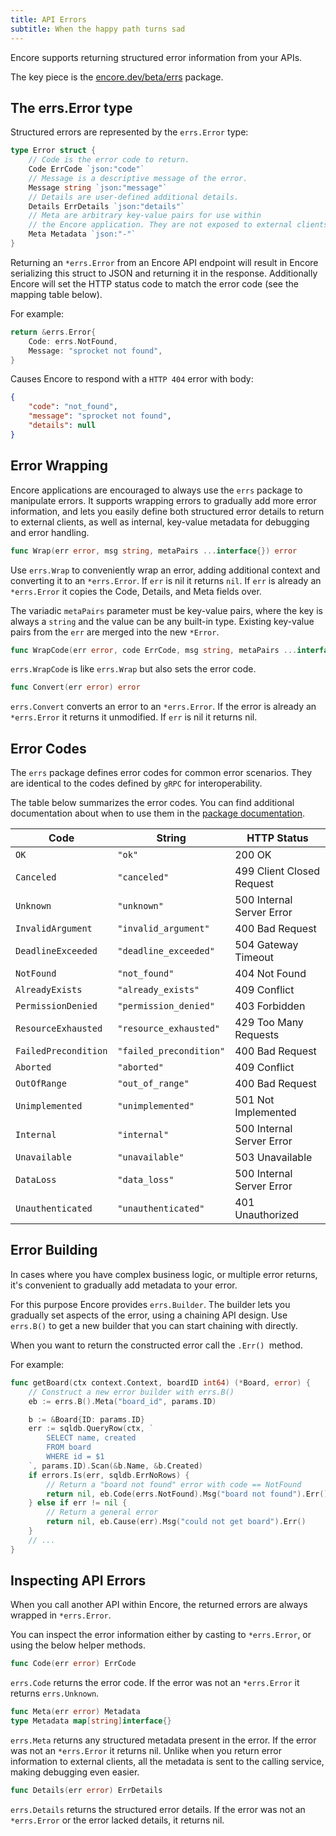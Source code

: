 ```yaml
---
title: API Errors
subtitle: When the happy path turns sad
---
```


Encore supports returning structured error information from your APIs.

The key piece is the [encore.dev/beta/errs](https://pkg.go.dev/encore.dev/beta/errs) package.

## The errs.Error type

Structured errors are represented by the `errs.Error` type:

```go
type Error struct {
	// Code is the error code to return.
	Code ErrCode `json:"code"`
	// Message is a descriptive message of the error.
	Message string `json:"message"`
	// Details are user-defined additional details.
	Details ErrDetails `json:"details"`
	// Meta are arbitrary key-value pairs for use within
	// the Encore application. They are not exposed to external clients.
	Meta Metadata `json:"-"`
}
```

Returning an `*errs.Error` from an Encore API endpoint will result in Encore
serializing this struct to JSON and returning it in the response. Additionally
Encore will set the HTTP status code to match the error code (see the mapping table below).

For example:
```go
return &errs.Error{
	Code: errs.NotFound,
	Message: "sprocket not found",
}
```

Causes Encore to respond with a `HTTP 404` error with body:
```json
{
    "code": "not_found",
    "message": "sprocket not found",
    "details": null
}
```

## Error Wrapping

Encore applications are encouraged to always use the `errs` package to
manipulate errors. It supports wrapping errors to gradually add more error
information, and lets you easily define both structured error details to return
to external clients, as well as internal, key-value metadata for debugging
and error handling.

```go
func Wrap(err error, msg string, metaPairs ...interface{}) error
```
Use `errs.Wrap` to conveniently wrap an error, adding additional context and converting it to an `*errs.Error`.
If `err` is nil it returns `nil`. If `err` is already an `*errs.Error` it copies the Code, Details, and Meta fields over.

The variadic `metaPairs` parameter must be key-value pairs, where the key is always a `string` and the value can be
any built-in type. Existing key-value pairs from the `err` are merged into the new `*Error`.

```go
func WrapCode(err error, code ErrCode, msg string, metaPairs ...interface{}) error
```
`errs.WrapCode` is like `errs.Wrap` but also sets the error code.

```go
func Convert(err error) error
```
`errs.Convert` converts an error to an `*errs.Error`. If the error is already an `*errs.Error` it returns it unmodified.
If `err` is nil it returns nil.

## Error Codes

The `errs` package defines error codes for common error scenarios.
They are identical to the codes defined by `gRPC` for interoperability.

The table below summarizes the error codes.
You can find additional documentation about when to use them in the
[package documentation](https://pkg.go.dev/encore.dev/beta/errs#ErrCode).

| Code                  | String                  | HTTP Status               |
|-----------------------|-------------------------|---------------------------|
| `OK`                  | `"ok"`                  | 200 OK                    |
| `Canceled`            | `"canceled"`            | 499 Client Closed Request |
| `Unknown`             | `"unknown"`             | 500 Internal Server Error |
| `InvalidArgument`     | `"invalid_argument"`    | 400 Bad Request           |
| `DeadlineExceeded`    | `"deadline_exceeded"`   | 504 Gateway Timeout       |
| `NotFound`            | `"not_found"`           | 404 Not Found             |
| `AlreadyExists`       | `"already_exists"`      | 409 Conflict              |
| `PermissionDenied`    | `"permission_denied"`   | 403 Forbidden             |
| `ResourceExhausted`   | `"resource_exhausted"`  | 429 Too Many Requests     |
| `FailedPrecondition`  | `"failed_precondition"` | 400 Bad Request           |
| `Aborted`             | `"aborted"`             | 409 Conflict              |
| `OutOfRange`          | `"out_of_range"`        | 400 Bad Request           |
| `Unimplemented`       | `"unimplemented"`       | 501 Not Implemented       |
| `Internal`            | `"internal"`            | 500 Internal Server Error |
| `Unavailable`         | `"unavailable"`         | 503 Unavailable           |
| `DataLoss`            | `"data_loss"`           | 500 Internal Server Error |
| `Unauthenticated`     | `"unauthenticated"`     | 401 Unauthorized          |

## Error Building

In cases where you have complex business logic, or multiple error returns,
it's convenient to gradually add metadata to your error.

For this purpose Encore provides `errs.Builder`. The builder lets you
gradually set aspects of the error, using a chaining API design.
Use `errs.B()` to get a new builder that you can start chaining with directly.

When you want to return the constructed error call the `.Err() `method.

For example:

```go
func getBoard(ctx context.Context, boardID int64) (*Board, error) {
    // Construct a new error builder with errs.B()
	eb := errs.B().Meta("board_id", params.ID)

	b := &Board{ID: params.ID}
	err := sqldb.QueryRow(ctx, `
		SELECT name, created
		FROM board
		WHERE id = $1
	`, params.ID).Scan(&b.Name, &b.Created)
	if errors.Is(err, sqldb.ErrNoRows) {
        // Return a "board not found" error with code == NotFound
		return nil, eb.Code(errs.NotFound).Msg("board not found").Err()
	} else if err != nil {
        // Return a general error
		return nil, eb.Cause(err).Msg("could not get board").Err()
	}
    // ...
}
```

## Inspecting API Errors

When you call another API within Encore, the returned errors are always wrapped in `*errs.Error`.

You can inspect the error information either by casting to `*errs.Error`, or using the below
helper methods.

```go
func Code(err error) ErrCode
```
`errs.Code` returns the error code. If the error was not an `*errs.Error` it returns `errs.Unknown`.

```go
func Meta(err error) Metadata
type Metadata map[string]interface{}
```
`errs.Meta` returns any structured metadata present in the error. If the error was not an `*errs.Error` it returns nil.
Unlike when you return error information to external clients,
all the metadata is sent to the calling service, making debugging even easier.

```go
func Details(err error) ErrDetails
```
`errs.Details` returns the structured error details. If the error was not an `*errs.Error` or the error lacked details,
it returns nil.